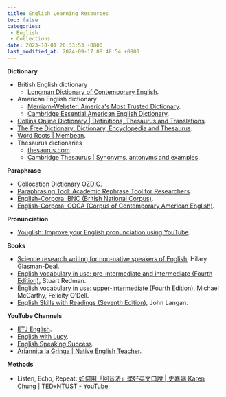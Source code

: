 ```yaml
---
title: English Learning Resources
toc: false
categories:
 - English
 - Collections
date: 2023-10-01 20:33:53 +0800
last_modified_at: 2024-09-17 08:48:54 +0800
---
```


**Dictionary**

- British English dictionary
  - [Longman Dictionary of Contemporary English](https://www.ldoceonline.com/).
- American English dictionary
  - [Merriam-Webster: America's Most Trusted Dictionary](https://www.merriam-webster.com/).
  - [Cambridge Essential American English Dictionary](https://dictionary.cambridge.org/dictionary/essential-american-english/).
- [Collins Online Dictionary \| Definitions, Thesaurus and Translations](https://www.collinsdictionary.com/).
- [The Free Dictionary: Dictionary, Encyclopedia and Thesaurus](https://www.thefreedictionary.com/).
- [Word Roots \| Membean](https://membean.com/roots).
- Thesaurus dictionaries
  - [thesaurus.com](https://www.thesaurus.com/).
  - [Cambridge Thesaurus \| Synonyms, antonyms and examples](https://dictionary.cambridge.org/thesaurus/).


**Paraphrase**

- [Collocation Dictionary OZDIC](https://ozdic.com/).
- [Paraphrasing Tool: Academic Rephrase Tool for Researchers](https://www.ref-n-write.com/paraphrasing-tool).
- [English-Corpora: BNC (British National Corpus)](https://www.english-corpora.org/bnc/).
- [English-Corpora: COCA (Corpus of Contemporary American English)](https://www.english-corpora.org//coca/).

**Pronunciation**

- [Youglish: Improve your English pronunciation using YouTube](https://youglish.com/).

**Books**

- [Science research writing for non-native speakers of English](https://redacaocientifica.weebly.com/uploads/6/0/2/2/60226751/science_writing_for_non-native_engish_speakers.pdf), Hilary Glasman-Deal.
- [English vocabulary in use: pre-intermediate and intermediate (Fourth Edition)](https://www.cag.edu.tr/uploads/site/lecturer-files/387-2-english-vocabulary-in-use-pre-intermediate-and-intermediate-redman-2017-4th-264p-sayfalar-silindi-3br9.pdf), Stuart Redman.
- [English vocabulary in use: upper-intermediate  (Fourth Edition)](https://dl3.languagecentre.ir/vocabulary/English%20Vocabulary%20in%20Use%20Upper-Intermediate%204th%20Edition%20[www.languagecentre.ir].pdf), Michael McCarthy, Felicity O’Dell.
- [English Skills with Readings (Seventh Edition)](https://blaw05.wordpress.com/wp-content/uploads/2015/10/english-skills-with-readings-7th-edition.pdf), John Langan.

**YouTube Channels**

- [ETJ English](https://www.youtube.com/@ETJEnglish).
- [English with Lucy](https://www.youtube.com/@EnglishwithLucy).
- [English Speaking Success](https://www.youtube.com/@EnglishSpeakingSuccess).
- [Ariannita la Gringa \| Native English Teacher](https://www.youtube.com/@ariannitalagringa).

**Methods**

- Listen, Echo, Repeat: [如何用「回音法」學好英文口說 \| 史嘉琳 Karen Chung \| TEDxNTUST - YouTube](https://www.youtube.com/watch?v=sQEWEPIHLzQ).
